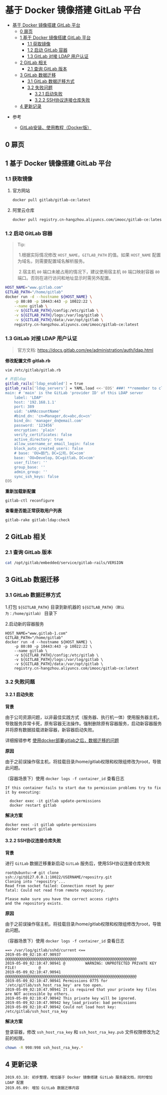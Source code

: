 # 基于 Docker 镜像搭建 GitLab 平台

<!-- TOC -->

- [基于 Docker 镜像搭建 GitLab 平台](#基于-docker-镜像搭建-gitlab-平台)
    - [0 扉页](#0-扉页)
    - [1 基于 Docker 镜像搭建 GitLab 平台](#1-基于-docker-镜像搭建-gitlab-平台)
        - [1.1 获取镜像](#11-获取镜像)
        - [1.2 启动 GitLab 容器](#12-启动-gitlab-容器)
        - [1.3 GitLab 对接 LDAP 用户认证](#13-gitlab-对接-ldap-用户认证)
    - [2 GitLab 相关](#2-gitlab-相关)
        - [2.1 查询 GitLab 版本](#21-查询-gitlab-版本)
    - [3 GitLab 数据迁移](#3-gitlab-数据迁移)
        - [3.1 GitLab 数据迁移方式](#31-gitlab-数据迁移方式)
        - [3.2 失败问题](#32-失败问题)
            - [3.2.1 启动失败](#321-启动失败)
            - [3.2.2 SSH协议连接仓库失败](#322-ssh协议连接仓库失败)
    - [4 更新记录](#4-更新记录)

<!-- /TOC -->

* 参考

  * [GitLab安装、使用教程（Docker版）](https://www.imooc.com/article/23168?block_id=tuijian_wz)

## 0 扉页

## 1 基于 Docker 镜像搭建 GitLab 平台

### 1.1 获取镜像

1. 官方网站
   ```bash
   docker pull gitlab/gitlab-ce:latest
   ```

2. 阿里云仓库

   ```bash
   docker pull registry.cn-hangzhou.aliyuncs.com/imooc/gitlab-ce:latest
   ```

### 1.2 启动 GitLab 容器

> Tip:
>
> ​	1.根据实际情况修改 `HOST_NAME`，`GITLAB_PATH` 的值。如果 `HOST_NAME` 配置为域名，则需要配置域名解析服务。
>
> ​	2.宿主机 `80` 端口未被占用的情况下，建议使用宿主机 `80` 端口映射容器 `80` 端口。否则在进行访问和地址显示时需另外配置。

```bash
HOST_NAME="www.gitlab.com"
GITLAB_PATH="/home/gitlab"
docker run -d --hostname ${HOST_NAME} \
	-p 80:80 -p 10443:443 -p 10022:22 \
	--name gitlab \
	-v ${GITLAB_PATH}/config:/etc/gitlab \
	-v ${GITLAB_PATH}/logs:/var/log/gitlab \
	-v ${GITLAB_PATH}/data:/var/opt/gitlab \
	registry.cn-hangzhou.aliyuncs.com/imooc/gitlab-ce:latest
```

### 1.3 GitLab 对接 LDAP 用户认证

> 官方文档: https://docs.gitlab.com/ee/administration/auth/ldap.html

**修改配置文件 gitlab.rb**

`vim /etc/gitlab/gitlab.rb`

```bash
# 开启ldap
gitlab_rails['ldap_enabled'] = true
gitlab_rails['ldap_servers'] = YAML.load <<-'EOS' ###! **remember to close this block with 'EOS' below**
main: # 'main' is the GitLab 'provider ID' of this LDAP server
    label: 'LDAP'
    host: '192.168.1.1'
    port: 389
    uid: 'sAMAccountName'
    #bind_dn: 'cn=Manager,dc=abc,dc=cn'
    bind_dn: 'manager_dn@email.com'
    password: '123456'
    encryption: 'plain'
    verify_certificates: false
    active_directory: true
    allow_username_or_email_login: false
    block_auto_created_users: false
    # base: 'OU=部门，DC=公司，DC=com'
    base: 'OU=Develop，DC=gitlab，DC=com'
    user_filter: ''
    group_base: ''
    admin_group: ''
    sync_ssh_keys: false
EOS
```

**重新加载新配置**

`gitlab-ctl reconfigure`

**查看是否能正常获取用户列表**

`gitlab-rake gitlab:ldap:check`

## 2 GitLab 相关

### 2.1 查询 GitLab 版本

```bash
cat /opt/gitlab/embedded/service/gitlab-rails/VERSION
```

## 3 GitLab 数据迁移

### 3.1 GitLab 数据迁移方式

1.打包 `${GITLAB_PATH}` 目录到新机器的 `${GITLAB_PATH}（默认为：/home/gitlab）` 目录下

2.启动新的容器服务

```
HOST_NAME="www.gitlab-1.com"
GITLAB_PATH="/home/gitlab"
docker run -d --hostname ${HOST_NAME} \
	-p 80:80 -p 10443:443 -p 10022:22 \
	--name gitlab \
	-v ${GITLAB_PATH}/config:/etc/gitlab \
	-v ${GITLAB_PATH}/logs:/var/log/gitlab \
	-v ${GITLAB_PATH}/data:/var/opt/gitlab \
	registry.cn-hangzhou.aliyuncs.com/imooc/gitlab-ce:latest
```

### 3.2 失败问题

#### 3.2.1 启动失败

**背景**

由于公司资源问题，以非最佳实践方式（服务器、执行机一体）使用服务器主机，导致服务异常卡死，原有容器无法操作。强制删除原有容器服务，启动新容器服务并将原有数据挂载进新容器，新容器启动失败。

详细报错参考 [使用docker部署gitlab之后，数据迁移的问题](https://www.oschina.net/question/2607587_2274426)

**原因**

由于之前误操作宿主机，将挂载目录/home/gitlab权限和权限组修改为root，导致此问题。

（容器场景下）使用 `docker logs -f container_id` 查看日志

```
If this container fails to start due to permission problems try to fix it by executing:

  docker exec -it gitlab update-permissions
  docker restart gitlab
```

**解决方案**

```
docker exec -it gitlab update-permissions
docker restart gitlab
```

#### 3.2.2 SSH协议连接仓库失败

**背景**

进行 `GitLab` 数据迁移重新启动 `GitLab` 服务后，使用SSH协议连接仓库失败

```
root@ubuntu:~# git clone ssh://git@127.0.0.1:10022/USERNAME/repositry.git
Cloning into 'repositry'...
Read from socket failed: Connection reset by peer
fatal: Could not read from remote repository.

Please make sure you have the correct access rights
and the repository exists.
```

**原因**

由于之前误操作宿主机，将挂载目录/home/gitlab权限和权限组修改为root，导致此问题。

（容器场景下）使用 `docker logs -f container_id` 查看日志

```
==> /var/log/gitlab/sshd/current <==
2019-05-09_02:10:47.90937 @@@@@@@@@@@@@@@@@@@@@@@@@@@@@@@@@@@@@@@@@@@@@@@@@@@@@@@@@@@
2019-05-09_02:10:47.90941 @         WARNING: UNPROTECTED PRIVATE KEY FILE!          @
2019-05-09_02:10:47.90941 @@@@@@@@@@@@@@@@@@@@@@@@@@@@@@@@@@@@@@@@@@@@@@@@@@@@@@@@@@@
2019-05-09_02:10:47.90941 Permissions 0775 for '/etc/gitlab/ssh_host_rsa_key' are too open.
2019-05-09_02:10:47.90941 It is required that your private key files are NOT accessible by others.
2019-05-09_02:10:47.90942 This private key will be ignored.
2019-05-09_02:10:47.90942 key_load_private: bad permissions
2019-05-09_02:10:47.90942 Could not load host key: /etc/gitlab/ssh_host_rsa_key
```

**解决方案**

登录容器，修改 `ssh_host_rsa_key` 和 `ssh_host_rsa_key.pub` 文件权限修改为之前的权限。

```bash
chown -R 998:998 ssh_host_rsa_key.*
```


## 4 更新记录

```
2019.03.18: 初步整理，增加基于 Docker 镜像搭建 GitLab 服务器文档，同时增加 LDAP 配置
2019.05.09: 增加 GitLab 数据迁移内容
```

